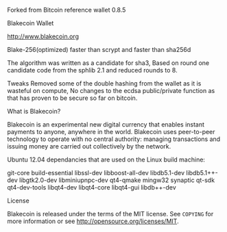 Forked from Bitcoin reference wallet 0.8.5

Blakecoin Wallet

http://www.blakecoin.org

Blake-256(optimized) faster than scrypt and faster than sha256d

The algorithm was written as a candidate for sha3, Based on round one candidate code from the sphlib 2.1 and reduced rounds to 8.

Tweaks Removed some of the double hashing from the wallet as it is wasteful on compute, No changes to the ecdsa public/private function as that has proven to be secure so far on bitcoin.


What is Blakecoin?

Blakecoin is an experimental new digital currency that enables instant payments to
anyone, anywhere in the world. Blakecoin uses peer-to-peer technology to operate
with no central authority: managing transactions and issuing money are carried
out collectively by the network.

Ubuntu 12.04 dependancies that are used on the Linux build machine:

git-core build-essential libssl-dev libboost-all-dev libdb5.1-dev libdb5.1++-dev libgtk2.0-dev libminiupnpc-dev qt4-qmake mingw32 synaptic qt-sdk qt4-dev-tools libqt4-dev libqt4-core libqt4-gui libdb++-dev


License

Blakecoin is released under the terms of the MIT license. See `COPYING` for more
information or see http://opensource.org/licenses/MIT.



